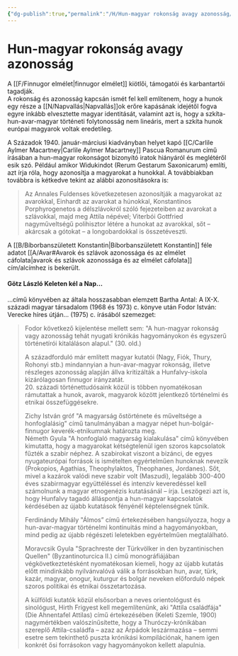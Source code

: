 ```yaml
---
{"dg-publish":true,"permalink":"/H/Hun-magyar rokonság avagy azonosság/","title":"Hun-magyar rokonság avagy azonosság","created":"2024-03-01T21:37","updated":"2024-03-03T15:21"}
---
```



# Hun-magyar rokonság avagy azonosság

  

A [[F/Finnugor elmélet\|finnugor elmélet]] kiötlői, támogatói és karbantartói tagadják.  
A rokonság és azonosság kapcsán ismét fel kell említenem, hogy a hunok egy része a [[N/Napvallás\|Napvallás]]ok erőre kapásának idejétől fogva egyre inkább elvesztette magyar identitását, valamint azt is, hogy a szkíta-hun-avar-magyar történeti folytonosság nem lineáris, mert a szkíta hunok európai magyarok voltak eredetileg.  

A Századok 1940. január-márciusi kiadványban helyet kapó [[C/Carlile Aylmer Macartney\|Carlile Aylmer Macartney]] Pascua Romanurum című írásában a hun-magyar rokonságot bizonyító iratok hiányáról és meglétéről esik szó. Például amikor Widukindot (Rerum Gestarum Saxonicarum) említi, azt írja róla, hogy azonosítja a magyarokat a hunokkal. A továbbiakban továbbra is kétkedve tekint az alábbi azonosításokra is:  
> Az Annales Fuldenses következetesen azonosítják a magyarokat az avarokkal, Einhardt az avarokat a húnokkal, Konstantinos Porphyrogenetos a délszlávokról szóló fejezeteiben az avarokat a szlávokkal, majd meg Attila népével; Viterbói Gottfried nagyműveltségű polihisztor létére a hunokat az avarokkal, sőt – akárcsak a gótokat – a longobardokkal is összetéveszti.  

A [[B/Bíborbanszületett Konstantin\|Bíborbanszületett Konstantin]] féle adatot [[A/Avar#Avarok és szlávok azonossága és az elmélet cáfolata\|avarok és szlávok azonossága és az elmélet cáfolata]] cím/alcímhez is bekerült.  

#### Götz László Keleten kél a Nap...

...című könyvében az általa hosszasabban elemzett Bartha Antal: A IX-X. századi magyar társadalom (1968 és 1973) c. könyve után Fodor István: Verecke híres útján... (1975) c. írásából szemezget:  
> Fodor következő kijelentése mellett sem: "A hun-magyar rokonság vagy azonosság tehát nyugati krónikás hagyományokon és egyszerű történetírói kitaláláson alapul." (30. old.)
>
> A századforduló már említett magyar kutatói (Nagy, Fiók, Thury, Rohonyi stb.) mindannyian a hun-avar-magyar rokonság, illetve részleges azonosság alapján állva kritizálták a Hunfalvy-iskola kizárólagosan finnugor irányzatát.  
> 20\. századi történettudósaink közül is többen nyomatékosan rámutattak a hunok, avarok, magyarok között jelentkező történelmi és etnikai összefüggésekre.
>
> Zichy István gróf "A magyarság őstörténete és műveltsége a honfoglalásig" című tanulmányában a magyar népet hun-bolgár-finnugor keverék-etnikumnak határozta meg.  
> Németh Gyula "A honfoglaló magyarság kialakulása" című könyvében kimutatta, hogy a magyarokat kétségtelenül igen szoros kapcsolatok fűzték a szabir néphez. A szabirokat viszont a bizánci, de egyes nyugateurópai források is ismételten egyértelműen hunoknak nevezik (Prokopios, Agathias, Theophylaktos, Theophanes, Jordanes). Sőt, mivel a kazárok valódi neve szabir volt (Maszudi), legalább 300-400 éves szabirmagyar együttéléssel és intenzív keveredéssel kell számolnunk a magyar etnogenézis kutatásánál – írja. Leszögezi azt is, hogy Hunfalvy tagadó álláspontja a hun-magyar kapcsolatok kérdésében az újabb kutatások fényénél képtelenségnek tűnik.
>
> Ferdinándy Mihály "Álmos” című értekezésében hangsúlyozza, hogy a hun-avar-magyar történelmi kontinuitás mind a hagyományokban, mind pedig az újabb régészeti leletekben egyértelműen megtalálható.
>
> Moravcsik Gyula "Sprachreste der Türkvölker in den byzantinischen Quellen" (Byzantinoturcica II.) című monográfiájában végkövetkeztetésként nyomatékosan kiemeli, hogy az újabb kutatás előtt mindinkább nyilvánvalóvá válik a forrásokban hun, avar, türk, kazár, magyar, onogur, kuturgur és bolgár neveken előforduló népek szoros politikai és etnikai összetartozása.
>
> A külföldi kutatók közül elsősorban a neves orientológust és sinológust, Hirth Frigyest kell megemlítenünk, aki "Attila családfája" (Die Ahnentafel Attilas) című értekezésében (Keleti Szemle, 1900) nagymértékben valószínűsítette, hogy a Thuróczy-krónikában szereplő Attila-családfa – azaz az Árpádok leszármazása – semmi esetre sem tekinthető puszta krónikási kompilációnak, hanem igen konkrét ősi forrásokon vagy hagyományokon kellett alapulnia.  
